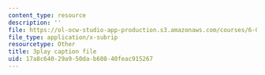 ```yaml
---
content_type: resource
description: ''
file: https://ol-ocw-studio-app-production.s3.amazonaws.com/courses/6-00sc-introduction-to-computer-science-and-programming-spring-2011/17a8c64029a950dab60840feac915267_rM3shFQyieU.vtt
file_type: application/x-subrip
resourcetype: Other
title: 3play caption file
uid: 17a8c640-29a9-50da-b608-40feac915267
---
```

